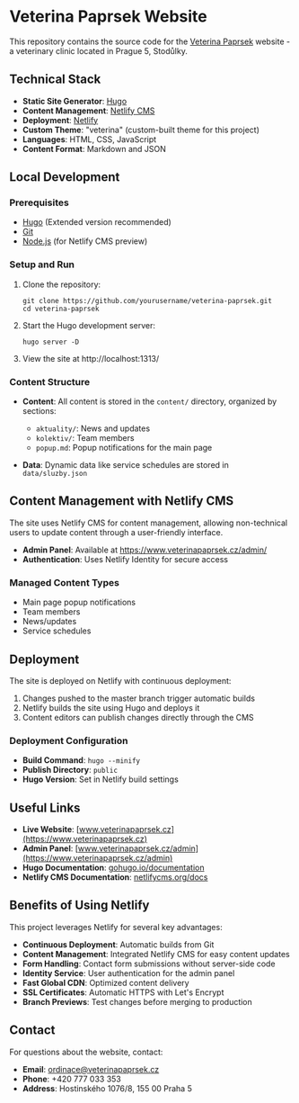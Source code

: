 # Veterina Paprsek Website

This repository contains the source code for the [Veterina Paprsek](https://www.veterinapaprsek.cz) website - a veterinary clinic located in Prague 5, Stodůlky.

## Technical Stack

- **Static Site Generator**: [Hugo](https://gohugo.io/)
- **Content Management**: [Netlify CMS](https://www.netlifycms.org/)
- **Deployment**: [Netlify](https://www.netlify.com/)
- **Custom Theme**: "veterina" (custom-built theme for this project)
- **Languages**: HTML, CSS, JavaScript
- **Content Format**: Markdown and JSON

## Local Development

### Prerequisites

- [Hugo](https://gohugo.io/getting-started/installing/) (Extended version recommended)
- [Git](https://git-scm.com/downloads)
- [Node.js](https://nodejs.org/) (for Netlify CMS preview)

### Setup and Run

1. Clone the repository:
   ```
   git clone https://github.com/yourusername/veterina-paprsek.git
   cd veterina-paprsek
   ```

2. Start the Hugo development server:
   ```
   hugo server -D
   ```

3. View the site at http://localhost:1313/

### Content Structure

- **Content**: All content is stored in the `content/` directory, organized by sections:
  - `aktuality/`: News and updates
  - `kolektiv/`: Team members
  - `popup.md`: Popup notifications for the main page

- **Data**: Dynamic data like service schedules are stored in `data/sluzby.json`

## Content Management with Netlify CMS

The site uses Netlify CMS for content management, allowing non-technical users to update content through a user-friendly interface.

- **Admin Panel**: Available at https://www.veterinapaprsek.cz/admin/
- **Authentication**: Uses Netlify Identity for secure access

### Managed Content Types

- Main page popup notifications
- Team members
- News/updates
- Service schedules

## Deployment

The site is deployed on Netlify with continuous deployment:

1. Changes pushed to the master branch trigger automatic builds
2. Netlify builds the site using Hugo and deploys it
3. Content editors can publish changes directly through the CMS

### Deployment Configuration

- **Build Command**: `hugo --minify`
- **Publish Directory**: `public`
- **Hugo Version**: Set in Netlify build settings

## Useful Links

- **Live Website**: [www.veterinapaprsek.cz](https://www.veterinapaprsek.cz)
- **Admin Panel**: [www.veterinapaprsek.cz/admin](https://www.veterinapaprsek.cz/admin)
- **Hugo Documentation**: [gohugo.io/documentation](https://gohugo.io/documentation/)
- **Netlify CMS Documentation**: [netlifycms.org/docs](https://www.netlifycms.org/docs/intro/)

## Benefits of Using Netlify

This project leverages Netlify for several key advantages:

- **Continuous Deployment**: Automatic builds from Git
- **Content Management**: Integrated Netlify CMS for easy content updates
- **Form Handling**: Contact form submissions without server-side code
- **Identity Service**: User authentication for the admin panel
- **Fast Global CDN**: Optimized content delivery
- **SSL Certificates**: Automatic HTTPS with Let's Encrypt
- **Branch Previews**: Test changes before merging to production

## Contact

For questions about the website, contact:
- **Email**: ordinace@veterinapaprsek.cz
- **Phone**: +420 777 033 353
- **Address**: Hostinského 1076/8, 155 00 Praha 5